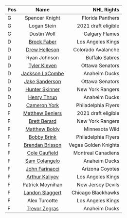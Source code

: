 | Pos | Name | NHL Rights |
| :-- | :--: | ---------: |
| G | Spencer Knight | Florida Panthers |
| G | Logan Stein | 2021 draft eligible |
| G | Dustin Wolf | Calgary Flames |
| D | [Brock Faber](https://www.eliteprospects.com/player/558598/brock-faber) | Los Angeles Kings |
| D | [Drew Helleson](https://www.eliteprospects.com/player/369942/drew-helleson) | Colorado Avalanche |
| D | Ryan Johnson | Buffalo Sabres |
| D | [Tyler Kleven](https://www.eliteprospects.com/player/536644/tyler-kleven) | Ottawa Senators |
| D | [Jackson LaCombe](https://www.eliteprospects.com/player/369937/jackson-lacombe) | Anaheim Ducks |
| D | [Jake Sanderson](https://www.eliteprospects.com/player/413015/jake-sanderson) | Ottawa Senators |
| D | [Hunter Skinner](https://www.eliteprospects.com/player/359531/hunter-skinner) | New York Rangers |
| D | [Henry Thrun](https://www.eliteprospects.com/player/445218/henry-thrun) | Anaheim Ducks |
| D | [Cameron York](https://www.eliteprospects.com/player/290129/cameron-york) | Philadelphia Flyers |
| F | [Matthew Beniers](https://www.eliteprospects.com/player/201739/matthew-beniers) | 2021 draft eligible |
| F | [Brett Berard](https://www.eliteprospects.com/player/201740/brett-berard) | New York Rangers |
| F | [Matthew Boldy](https://www.eliteprospects.com/player/375501/matthew-boldy) | Minnesota Wild |
| F | [Bobby Brink](https://www.eliteprospects.com/player/496724/bobby-brink) | Philadelphia Flyers |
| F | [Brendan Brisson](https://www.eliteprospects.com/player/299642/brendan-brisson) | Vegas Golden Knights |
| F | [Cole Caufield](https://www.eliteprospects.com/player/316168/cole-caufield) | Montreal Canadiens |
| F | [Sam Colangelo](https://www.eliteprospects.com/player/386333/sam-colangelo) | Anaheim Ducks |
| F | [John Farinacci](https://www.eliteprospects.com/player/445599/john-farinacci) | Arizona Coyotes |
| F | [Arthur Kaliyev](https://www.eliteprospects.com/player/316114/arthur-kaliyev) | Los Angeles Kings |
| F | Patrick Moynihan | New Jersey Devils |
| F | [Landon Slaggert](https://www.eliteprospects.com/player/418245/landon-slaggert) | Chicago Blackhawks |
| F | Alex Turcotte | Los Angeles Kings |
| F | [Trevor Zegras](https://www.eliteprospects.com/player/424453/trevor-zegras) | Anaheim Ducks |
